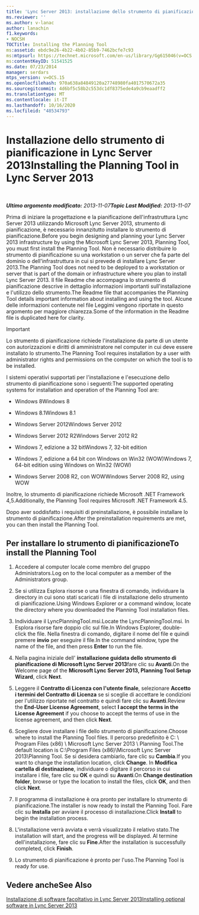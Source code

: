 ```yaml
---
title: 'Lync Server 2013: installazione dello strumento di pianificazione'
ms.reviewer: ''
ms.author: v-lanac
author: lanachin
f1.keywords:
- NOCSH
TOCTitle: Installing the Planning Tool
ms:assetid: ebdc9e26-4b22-4b02-85b9-7462bcfe7c93
ms:mtpsurl: https://technet.microsoft.com/en-us/library/Gg615046(v=OCS.15)
ms:contentKeyID: 51541525
ms.date: 07/23/2014
manager: serdars
mtps_version: v=OCS.15
ms.openlocfilehash: 970a638a84849120a27748980fa4017570672a35
ms.sourcegitcommit: 4d6bf5c58b2c553dc1df8375ede4a9cb9eaadff2
ms.translationtype: MT
ms.contentlocale: it-IT
ms.lasthandoff: 10/16/2020
ms.locfileid: "48534793"
---
```

# <a name="installing-the-planning-tool-in-lync-server-2013"></a><span data-ttu-id="3428f-102">Installazione dello strumento di pianificazione in Lync Server 2013</span><span class="sxs-lookup"><span data-stu-id="3428f-102">Installing the Planning Tool in Lync Server 2013</span></span>

<div data-xmlns="http://www.w3.org/1999/xhtml">

<div class="topic" data-xmlns="http://www.w3.org/1999/xhtml" data-msxsl="urn:schemas-microsoft-com:xslt" data-cs="https://msdn.microsoft.com/">

<div data-asp="https://msdn2.microsoft.com/asp">



</div>

<div id="mainSection">

<div id="mainBody">

<span> </span>

<span data-ttu-id="3428f-103">_**Ultimo argomento modificato:** 2013-11-07_</span><span class="sxs-lookup"><span data-stu-id="3428f-103">_**Topic Last Modified:** 2013-11-07_</span></span>

<span data-ttu-id="3428f-104">Prima di iniziare la progettazione e la pianificazione dell'infrastruttura Lync Server 2013 utilizzando Microsoft Lync Server 2013, strumento di pianificazione, è necessario innanzitutto installare lo strumento di pianificazione.</span><span class="sxs-lookup"><span data-stu-id="3428f-104">Before you begin designing and planning your Lync Server 2013 infrastructure by using the Microsoft Lync Server 2013, Planning Tool, you must first install the Planning Tool.</span></span> <span data-ttu-id="3428f-105">Non è necessario distribuire lo strumento di pianificazione su una workstation o un server che fa parte del dominio o dell'infrastruttura in cui si prevede di installare Lync Server 2013.</span><span class="sxs-lookup"><span data-stu-id="3428f-105">The Planning Tool does not need to be deployed to a workstation or server that is part of the domain or infrastructure where you plan to install Lync Server 2013.</span></span> <span data-ttu-id="3428f-106">Il file Readme che accompagna lo strumento di pianificazione descrive in dettaglio informazioni importanti sull'installazione e l'utilizzo dello strumento.</span><span class="sxs-lookup"><span data-stu-id="3428f-106">The Readme file that accompanies the Planning Tool details important information about installing and using the tool.</span></span> <span data-ttu-id="3428f-107">Alcune delle informazioni contenute nel file Leggimi vengono riportate in questo argomento per maggiore chiarezza.</span><span class="sxs-lookup"><span data-stu-id="3428f-107">Some of the information in the Readme file is duplicated here for clarity.</span></span>

<div>


> [!IMPORTANT]  
> <span data-ttu-id="3428f-108">Lo strumento di pianificazione richiede l'installazione da parte di un utente con autorizzazioni e diritti di amministratore nel computer in cui deve essere installato lo strumento.</span><span class="sxs-lookup"><span data-stu-id="3428f-108">The Planning Tool requires installation by a user with administrator rights and permissions on the computer on which the tool is to be installed.</span></span>



</div>

<span data-ttu-id="3428f-109">I sistemi operativi supportati per l'installazione e l'esecuzione dello strumento di pianificazione sono i seguenti:</span><span class="sxs-lookup"><span data-stu-id="3428f-109">The supported operating systems for installation and operation of the Planning Tool are:</span></span>

  - <span data-ttu-id="3428f-110">Windows 8</span><span class="sxs-lookup"><span data-stu-id="3428f-110">Windows 8</span></span>

  - <span data-ttu-id="3428f-111">Windows 8.1</span><span class="sxs-lookup"><span data-stu-id="3428f-111">Windows 8.1</span></span>

  - <span data-ttu-id="3428f-112">Windows Server 2012</span><span class="sxs-lookup"><span data-stu-id="3428f-112">Windows Server 2012</span></span>

  - <span data-ttu-id="3428f-113">Windows Server 2012 R2</span><span class="sxs-lookup"><span data-stu-id="3428f-113">Windows Server 2012 R2</span></span>

  - <span data-ttu-id="3428f-114">Windows 7, edizione a 32 bit</span><span class="sxs-lookup"><span data-stu-id="3428f-114">Windows 7, 32-bit edition</span></span>

  - <span data-ttu-id="3428f-115">Windows 7, edizione a 64 bit con Windows on Win32 (WOW)</span><span class="sxs-lookup"><span data-stu-id="3428f-115">Windows 7, 64-bit edition using Windows on Win32 (WOW)</span></span>

  - <span data-ttu-id="3428f-116">Windows Server 2008 R2, con WOW</span><span class="sxs-lookup"><span data-stu-id="3428f-116">Windows Server 2008 R2, using WOW</span></span>

<span data-ttu-id="3428f-117">Inoltre, lo strumento di pianificazione richiede Microsoft .NET Framework 4,5.</span><span class="sxs-lookup"><span data-stu-id="3428f-117">Additionally, the Planning Tool requires Microsoft .NET Framework 4.5.</span></span>

<span data-ttu-id="3428f-118">Dopo aver soddisfatto i requisiti di preinstallazione, è possibile installare lo strumento di pianificazione.</span><span class="sxs-lookup"><span data-stu-id="3428f-118">After the preinstallation requirements are met, you can then install the Planning Tool.</span></span>

<div>

## <a name="to-install-the-planning-tool"></a><span data-ttu-id="3428f-119">Per installare lo strumento di pianificazione</span><span class="sxs-lookup"><span data-stu-id="3428f-119">To install the Planning Tool</span></span>

1.  <span data-ttu-id="3428f-120">Accedere al computer locale come membro del gruppo Administrators.</span><span class="sxs-lookup"><span data-stu-id="3428f-120">Log on to the local computer as a member of the Administrators group.</span></span>

2.  <span data-ttu-id="3428f-121">Se si utilizza Esplora risorse o una finestra di comando, individuare la directory in cui sono stati scaricati i file di installazione dello strumento di pianificazione.</span><span class="sxs-lookup"><span data-stu-id="3428f-121">Using Windows Explorer or a command window, locate the directory where you downloaded the Planning Tool installation files.</span></span>

3.  <span data-ttu-id="3428f-122">Individuare il LyncPlanningTool.msi.</span><span class="sxs-lookup"><span data-stu-id="3428f-122">Locate the LyncPlanningTool.msi.</span></span> <span data-ttu-id="3428f-123">In Esplora risorse fare doppio clic sul file.</span><span class="sxs-lookup"><span data-stu-id="3428f-123">In Windows Explorer, double-click the file.</span></span> <span data-ttu-id="3428f-124">Nella finestra di comando, digitare il nome del file e quindi premere **invio** per eseguire il file.</span><span class="sxs-lookup"><span data-stu-id="3428f-124">In the command window, type the name of the file, and then press **Enter** to run the file.</span></span>

4.  <span data-ttu-id="3428f-125">Nella pagina iniziale dell' **installazione guidata dello strumento di pianificazione di Microsoft Lync Server 2013**fare clic su **Avanti**.</span><span class="sxs-lookup"><span data-stu-id="3428f-125">On the Welcome page of the **Microsoft Lync Server 2013, Planning Tool Setup Wizard**, click **Next**.</span></span>

5.  <span data-ttu-id="3428f-126">Leggere il **Contratto di Licenza con l'utente finale**, selezionare **Accetto i termini del Contratto di Licenza** se si sceglie di accettare le condizioni per l'utilizzo riportate nel contratto e quindi fare clic su **Avanti**.</span><span class="sxs-lookup"><span data-stu-id="3428f-126">Review the **End-User License Agreement**, select **I accept the terms in the License Agreement** if you choose to accept the terms of use in the license agreement, and then click **Next**.</span></span>

6.  <span data-ttu-id="3428f-127">Scegliere dove installare i file dello strumento di pianificazione.</span><span class="sxs-lookup"><span data-stu-id="3428f-127">Choose where to install the Planning Tool files.</span></span> <span data-ttu-id="3428f-128">Il percorso predefinito è C: \\ Program Files (x86) \\ Microsoft Lync Server 2013 \\ Planning Tool.</span><span class="sxs-lookup"><span data-stu-id="3428f-128">The default location is C:\\Program Files (x86)\\Microsoft Lync Server 2013\\Planning Tool.</span></span> <span data-ttu-id="3428f-129">Se si desidera cambiarlo, fare clic su **Cambia**.</span><span class="sxs-lookup"><span data-stu-id="3428f-129">If you want to change the installation location, click **Change**.</span></span> <span data-ttu-id="3428f-130">In **Modifica cartella di destinazione**, individuare o digitare il percorso in cui installare i file, fare clic su **OK** e quindi su **Avanti**.</span><span class="sxs-lookup"><span data-stu-id="3428f-130">On **Change destination folder**, browse or type the location to install the files, click **OK**, and then click **Next**.</span></span>

7.  <span data-ttu-id="3428f-131">Il programma di installazione è ora pronto per installare lo strumento di pianificazione.</span><span class="sxs-lookup"><span data-stu-id="3428f-131">The installer is now ready to install the Planning Tool.</span></span> <span data-ttu-id="3428f-132">Fare clic su **Installa** per avviare il processo di installazione.</span><span class="sxs-lookup"><span data-stu-id="3428f-132">Click **Install** to begin the installation process.</span></span>

8.  <span data-ttu-id="3428f-133">L'installazione verrà avviata e verrà visualizzato il relativo stato.</span><span class="sxs-lookup"><span data-stu-id="3428f-133">The installation will start, and the progress will be displayed.</span></span> <span data-ttu-id="3428f-134">Al termine dell'installazione, fare clic su **Fine**.</span><span class="sxs-lookup"><span data-stu-id="3428f-134">After the installation is successfully completed, click **Finish**.</span></span>

9.  <span data-ttu-id="3428f-135">Lo strumento di pianificazione è pronto per l'uso.</span><span class="sxs-lookup"><span data-stu-id="3428f-135">The Planning Tool is ready for use.</span></span>

</div>

<div>

## <a name="see-also"></a><span data-ttu-id="3428f-136">Vedere anche</span><span class="sxs-lookup"><span data-stu-id="3428f-136">See Also</span></span>


[<span data-ttu-id="3428f-137">Installazione di software facoltativo in Lync Server 2013</span><span class="sxs-lookup"><span data-stu-id="3428f-137">Installing optional software in Lync Server 2013</span></span>](lync-server-2013-installing-optional-software.md)  
  

</div>

</div>

<span> </span>

</div>

</div>

</div>

